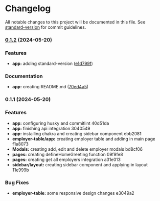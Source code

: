 # Changelog

All notable changes to this project will be documented in this file. See [standard-version](https://github.com/conventional-changelog/standard-version) for commit guidelines.

### [0.1.2](https://github.com/CleberSchiavon/react-employer-dashboard/compare/v0.1.1...v0.1.2) (2024-05-20)


### Features

* **app:** adding standard-version ([e1d799f](https://github.com/CleberSchiavon/react-employer-dashboard/commit/e1d799f8556a63b440ab13a41f2f7eba7c72edf7))


### Documentation

* **app:** creating README.md ([70ed4a5](https://github.com/CleberSchiavon/react-employer-dashboard/commit/70ed4a5abfbb75e67b2b721b58b6a5c6693f6759))

### 0.1.1 (2024-05-20)


### Features

* **app:** configuring husky and commitlint 40d51da
* **app:** finishing api integration 3040549
* **app:** installing chakra and creating sidebar component ebb2081
* **employer-table/app:** creating employer table and adding in main page f1a8073
* **Modals:** creating add, edit and delete employer modals bd8cf06
* **pages:** creating defineHomeGreeting function 09f9fe8
* **pages:** creating get all employers integration a31e013
* **sidebar/layout:** creating sidebar component and applying in layout 11e999b


### Bug Fixes

* **employer-table:** some responsive design changes e3049a2
